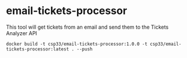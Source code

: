 # email-tickets-processor
This tool will get tickets from an email and send them to the Tickets Analyzer API


```shell
docker build -t csp33/email-tickets-processor:1.0.0 -t csp33/email-tickets-processor:latest . --push
```
